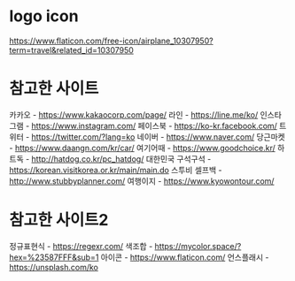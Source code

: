 # logo icon

https://www.flaticon.com/free-icon/airplane_10307950?term=travel&related_id=10307950

# 참고한 사이트

카카오 - https://www.kakaocorp.com/page/
라인 - https://line.me/ko/
인스타그램 - https://www.instagram.com/
페이스북 - https://ko-kr.facebook.com/
트위터 - https://twitter.com/?lang=ko
네이버 - https://www.naver.com/
당근마켓 - https://www.daangn.com/kr/car/
여기어때 - https://www.goodchoice.kr/
하트독 - http://hatdog.co.kr/pc_hatdog/
대한민국 구석구석 - https://korean.visitkorea.or.kr/main/main.do
스투비 셀프백 - http://www.stubbyplanner.com/
여행이지 - https://www.kyowontour.com/

# 참고한 사이트2

정규표현식 - https://regexr.com/
색조합 - https://mycolor.space/?hex=%23587FFF&sub=1
아이콘 - https://www.flaticon.com/
언스플래시 - https://unsplash.com/ko
